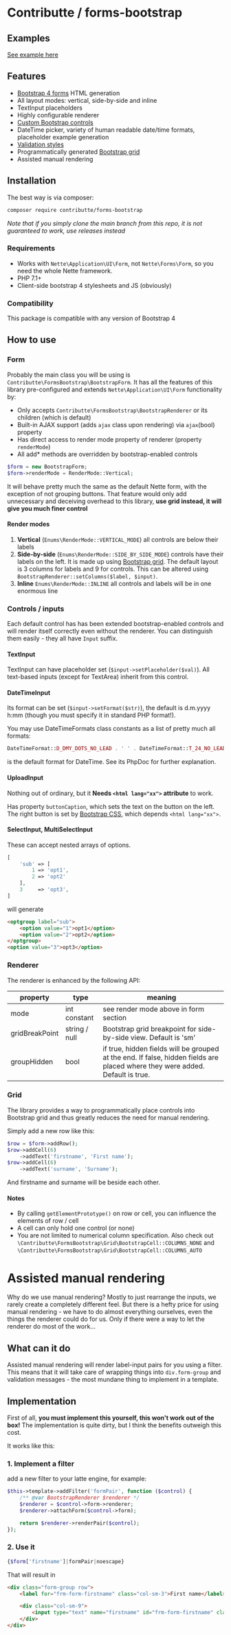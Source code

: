 # Contributte / forms-bootstrap

## Examples
[See example here](https://codepen.io/czubehead/pen/ZryJQd?editors=1000)

## Features

- [Bootstrap 4 forms](http://getbootstrap.com/docs/4.0/components/forms/) HTML generation
- All layout modes: vertical, side-by-side and inline
- TextInput placeholders
- Highly configurable renderer
- [Custom Bootstrap controls](http://getbootstrap.com/docs/4.0/components/forms/#custom-forms)
- DateTime picker, variety of human readable date/time formats, placeholder example generation
- [Validation styles](http://getbootstrap.com/docs/4.0/components/forms/#server-side)
- Programmatically generated [Bootstrap grid](https://getbootstrap.com/docs/4.1/layout/grid/)
- Assisted manual rendering
 
## Installation

The best way is via composer:

```sh
composer require contributte/forms-bootstrap
```

*Note that if you simply clone the main branch from this repo, it is not guaranteed to work, use releases instead*

### Requirements

- Works with `Nette\Application\UI\Form`, not `Nette\Forms\Form`, so you need the
  whole Nette framework.
- PHP 7.1+
- Client-side bootstrap 4 stylesheets and JS (obviously)

### Compatibility

This package is compatible with any version of Bootstrap 4 

## How to use

### Form

Probably the main class you will be using is `Contributte\FormsBootstrap\BootstrapForm`.
It has all the features of this library pre-configured and extends 
`Nette\Application\UI\Form` functionality by:
 - Only accepts `Contributte\FormsBootstrap\BootstrapRenderer` or its children (which is default)
 - Built-in AJAX support (adds `ajax` class upon rendering) via `ajax`(bool) property
 - Has direct access to render mode property of renderer (property `renderMode`)
 - All add* methods are overridden by bootstrap-enabled controls

```php
$form = new BootstrapForm;
$form->renderMode = RenderMode::Vertical;		
```

It will behave pretty much the same as the default Nette form, with the exception of not grouping buttons. 
That feature would only add unnecessary and deceiving overhead to this library,
**use grid instead, it will give you much finer control**

#### Render modes
 1. **Vertical** (`Enums\RenderMode::VERTICAL_MODE`) all controls are below their labels
 2. **Side-by-side** (`Enums\RenderMode::SIDE_BY_SIDE_MODE`) controls have their labels
 on the left. It is made up using [Bootstrap grid](http://v4-alpha.getbootstrap.com/layout/grid/).
 The default layout is 3 columns for labels and 9 for controls. This can be altered
 using `BootstrapRenderer::setColumns($label, $input)`.
 3. **Inline** `Enums\RenderMode::INLINE` all controls and labels will be in one
 enormous line

### Controls / inputs

Each default control has has been extended bootstrap-enabled controls and
will render itself correctly even without the renderer. You can distinguish
them easily - they all have `Input` suffix.

#### TextInput

TextInput can have placeholder set (`$input->setPlaceholder($val)`). All text-based
inputs (except for TextArea) inherit from this control.

#### DateTimeInput

Its format can be set (`$input->setFormat($str)`), the default is d.m.yyyy h:mm
(though you must specify it in standard PHP format!).

You may use DateTimeFormats class constants as a list of pretty much all formats:
```php
DateTimeFormat::D_DMY_DOTS_NO_LEAD . ' ' . DateTimeFormat::T_24_NO_LEAD
```
is the default format for DateTime. See its PhpDoc for further explanation.

#### UploadInput

Nothing out of ordinary, but it **Needs `<html lang="xx">` attribute** to work.

Has property `buttonCaption`, which sets the text on the button on the left. 
The right button is set by [Bootstrap CSS](http://getbootstrap.com/docs/4.0/components/forms/#file-browser), which depends `<html lang="xx">`.

#### SelectInput, MultiSelectInput

These can accept nested arrays of options.

```php
[
    'sub' => [
        1 => 'opt1',
        2 => 'opt2'
    ],
    3     => 'opt3',
]
```
will generate
```html
<optgroup label="sub">
    <option value="1">opt1</option>
    <option value="2">opt2</option>
</optgroup>
<option value="3">opt3</option>
```

### Renderer

The renderer is enhanced by the following API:

|property|type|meaning|
|----|---|-----|
|mode|int constant|see render mode above in form section|
|gridBreakPoint|string / null|Bootstrap grid breakpoint for side-by-side view. Default is 'sm'|
|groupHidden| bool| if true, hidden fields will be grouped at the end. If false, hidden fields are placed where they were added. Default is true.|

### Grid

The library provides a way to programmatically place controls into Bootstrap grid and thus
greatly reduces the need for manual rendering.

Simply add a new row like this:
```php
$row = $form->addRow();
$row->addCell(6)
    ->addText('firstname', 'First name');
$row->addCell(6)
    ->addText('surname', 'Surname');
```

And firstname and surname will be beside each other.

#### Notes

- By calling `getElementPrototype()` on row or cell, you can influence the elements of row / cell
- A cell can only hold one control (or none)
- You are not limited to numerical column specification. 
Also check out `\Contributte\FormsBootstrap\Grid\BootstrapCell::COLUMNS_NONE` 
and `\Contributte\FormsBootstrap\Grid\BootstrapCell::COLUMNS_AUTO`

# Assisted manual rendering

Why do we use manual rendering? Mostly to just rearrange the inputs, we rarely
create a completely different feel.
But there is a hefty price for using manual rendering - we have to do almost everything
ourselves, even the things the renderer could do for us. Only if there were a way to
let the renderer do most of the work...

## What can it do

Assisted manual rendering will render label-input pairs for you using a filter. 
This means that it will take care of wrapping things into `div.form-group` and validation 
messages - the most mundane thing to implement in a template. 

## Implementation

First of all, **you must implement this yourself, this won't work out of the box!**
The implementation is quite dirty, but I think the benefits outweigh this cost.

It works like this: 
### 1. Implement a filter
add a new filter to your latte engine, for example:
```php
$this->template->addFilter('formPair', function ($control) {
    /** @var BootstrapRenderer $renderer */
    $renderer = $control->form->renderer;
    $renderer->attachForm($control->form);

    return $renderer->renderPair($control);
});
```
### 2. Use it
```php
{$form['firstname']|formPair|noescape}
```

That will result in
```html
<div class="form-group row">
    <label for="frm-form-firstname" class="col-sm-3">First name</label>

    <div class="col-sm-9">
        <input type="text" name="firstname" id="frm-form-firstname" class="form-control">
    </div>
</div>
```
